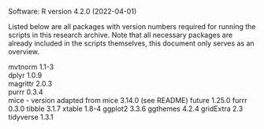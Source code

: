 Software: R version 4.2.0 (2022-04-01)

Listed below are all packages with version numbers required for running the scripts in this research archive. Note that all necessary packages are already included in the scripts themselves, this document only serves as an overview.

mvtnorm 1.1-3  
dplyr 1.0.9  
magrittr 2.0.3  
purrr 0.3.4  
mice - version adapted from mice 3.14.0 (see README)
future 1.25.0
furrr 0.3.0
tibble 3.1.7
xtable 1.8-4
ggplot2 3.3.6
ggthemes 4.2.4
gridExtra 2.3
tidyverse 1.3.1
